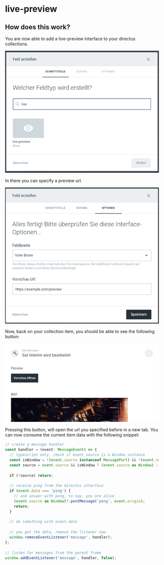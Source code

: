 # live-preview

## How does this work?

You are now able to add a live-preview interface to your directus collections.

![add interface 1](docs/create-1.png "Add the interface to your collection")

In there you can specify a preview url.

![add interface 2](docs/create-2.png "Specify a preview url")

Now, back on your collection item, you should be able to see the following button:

![detail view](docs/view.png "Preview button")

Pressing this button, will open the url you specified before in a new tab. You can now consume the current item data with the following snippet:

```typescript
// create a message handler
const handler = (event: MessageEvent) => {
  // typescript only, check if event source is a Window instance
  const isWindow = !(event.source instanceof MessagePort) && !(event.source instanceof ServiceWorker);
  const source = event.source && isWindow ? (event.source as Window) : null;

  if (!source) return;

  // receive ping from the directus interface
  if (event.data === 'ping') {
    // and answer with pong, to say, you are alive
    (event.source as Window)?.postMessage('pong', event.origin);
    return;
  }

  // do something with event.data

  // you got the data, remove the listener now
  window.removeEventListener('message', handler);
};

// listen for messages from the parent frame
window.addEventListener('message', handler, false);
```